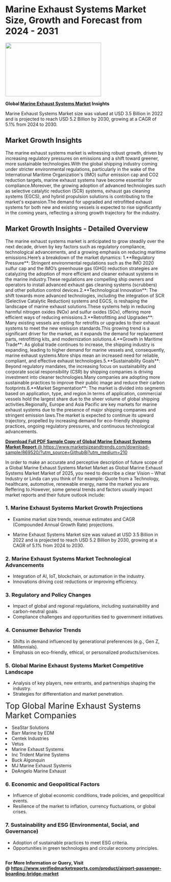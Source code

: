 <H1>Marine Exhaust Systems Market Size, Growth and Forecast from 2024 - 2031</H1><img class="aligncenter size-medium wp-image-584254" src="https://thirdeyenews.in/wp-content/uploads/2024/09/Global-Market-Research-300x168.jpeg" alt="" width="300" height="168" /><p><strong>Global&nbsp;<a href="https://www.marketsizeandtrends.com/download-sample/869520/?utm_source=Github8j?utm_medium=210">Marine Exhaust Systems Market</a> Insights</strong></p><p>Marine Exhaust Systems Market size was valued at USD 3.5 Billion in 2022 and is projected to reach USD 5.2 Billion by 2030, growing at a CAGR of 5.1% from 2024 to 2030.</p><p><h2>Market Growth Insights</h2> The marine exhaust systems market is witnessing robust growth, driven by increasing regulatory pressures on emissions and a shift toward greener, more sustainable technologies.With the global shipping industry coming under stricter environmental regulations, particularly in the wake of the International Maritime Organization's (IMO) sulfur emission cap and CO2 reduction targets, marine exhaust systems have become essential for compliance.Moreover, the growing adoption of advanced technologies such as selective catalytic reduction (SCR) systems, exhaust gas cleaning systems (EGCS), and hybrid propulsion solutions is contributing to the market's expansion.The demand for upgraded and retrofitted exhaust systems for both new and existing vessels is expected to rise significantly in the coming years, reflecting a strong growth trajectory for the industry.<a href="#"></a> <h2>Market Growth Insights - Detailed Overview</h2> The marine exhaust systems market is anticipated to grow steadily over the next decade, driven by key factors such as regulatory compliance, technological advancements, and a growing emphasis on reducing maritime emissions.Here’s a breakdown of the market dynamics: 1.**Regulatory Pressure**: Stringent environmental regulations such as the IMO 2020 sulfur cap and the IMO’s greenhouse gas (GHG) reduction strategies are catalyzing the adoption of more efficient and cleaner exhaust systems in the marine industry.These regulations are compelling ship owners and operators to install advanced exhaust gas cleaning systems (scrubbers) and other pollution control devices.2.**Technological Innovation**: The shift towards more advanced technologies, including the integration of SCR (Selective Catalytic Reduction) systems and EGCS, is reshaping the landscape of marine exhaust solutions.These systems help in reducing harmful nitrogen oxides (NOx) and sulfur oxides (SOx), offering more efficient ways of reducing emissions.3.**Retrofitting and Upgrades**: Many existing vessels are opting for retrofits or upgrades to their exhaust systems to meet the new emission standards.This growing trend is a significant driver for the market, as it expands the demand for replacement parts, retrofitting kits, and modernization solutions.4.**Growth in Maritime Trade**: As global trade continues to increase, the shipping industry is expanding, leading to higher demand for marine vessels and, consequently, marine exhaust systems.More ships mean an increased need for reliable, compliant, and effective exhaust technologies.5.**Sustainability Goals**: Beyond regulatory mandates, the increasing focus on sustainability and corporate social responsibility (CSR) by shipping companies is driving investment into cleaner technologies.Many companies are adopting more sustainable practices to improve their public image and reduce their carbon footprints.6.**Market Segmentation**: The market is divided into segments based on application, type, and region.In terms of application, commercial vessels hold the largest share due to the sheer volume of global shipping activities.Regionally, Europe and Asia Pacific are key markets for marine exhaust systems due to the presence of major shipping companies and stringent emission laws.The market is expected to continue its upward trajectory, propelled by increasing demand for eco-friendly shipping practices, ongoing regulatory pressures, and continuous technological advancements.<a href="#"></p><p><span class=""><strong>Download Full PDF Sample Copy of Global Marine Exhaust Systems Market Report</strong> @ <a href="https://www.marketsizeandtrends.com/download-sample/869520/?utm_source=Github8j?utm_medium=210" target="_blank">https://www.marketsizeandtrends.com/download-sample/869520/?utm_source=Github8j?utm_medium=210</a></span></p><p>In order to make an accurate and perceptive description of future scope of a Global&nbsp;Marine Exhaust Systems Market Market as Global&nbsp;Marine Exhaust Systems Market Market of 2025, you need to describe a clear Vision &ndash; What Industry or Linda can you think of for example: Quote from a Technology, healthcare, automotive, renewable energy, name the market you are Reffering to.However, some general trends and factors usually impact market reports and their future outlook include:</p><h3>1.&nbsp;<strong>Marine Exhaust Systems Market Growth Projections</strong></h3><ul><li>Examine market size trends, revenue estimates and CAGR (Compounded Annual Growth Rate) projections.</li><li><p>Marine Exhaust Systems Market size was valued at USD 3.5 Billion in 2022 and is projected to reach USD 5.2 Billion by 2030, growing at a CAGR of 5.1% from 2024 to 2030.</p></li></ul><h3>2.&nbsp;<strong>Marine Exhaust Systems Market Technological Advancements</strong></h3><ul><li>Integration of AI, IoT, blockchain, or automation in the industry.</li><li>Innovations driving cost reductions or improving efficiency.</li></ul><h3>3.&nbsp;<strong>Regulatory and Policy Changes</strong></h3><ul><li>Impact of global and regional regulations, including sustainability and carbon-neutral goals.</li><li>Compliance challenges and opportunities tied to government initiatives.</li></ul><h3>4.&nbsp;<strong>Consumer Behavior Trends</strong></h3><ul><li>Shifts in demand influenced by generational preferences (e.g., Gen Z, Millennials).</li><li>Emphasis on eco-friendly, ethical, or personalized products/services.</li></ul><h3>5.&nbsp;<strong>Global Marine Exhaust Systems Market Competitive Landscape</strong></h3><ul><li>Analysis of key players, new entrants, and partnerships shaping the industry.</li><li>Strategies for differentiation and market penetration.</li></ul><p data-pm-slice="1 1 []"><span style="color: inherit; font-family: inherit; font-size: 25px;">Top Global Marine Exhaust Systems Market Companies</span></p><div class="" data-test-id=""><p><li>SeaStar Solutions</li><li> Barr Marine by EDM</li><li> Centek Industries</li><li> Vetus</li><li> Marine Exhaust Systems</li><li> Inc Trident Marine Systems</li><li> Buck Algonquin</li><li> MJ Marine Exhaust Systems</li><li> DeAngelo Marine Exhaust</li></p></div><h3>6.&nbsp;<strong>Economic and Geopolitical Factors</strong></h3><ul><li>Influence of global economic conditions, trade policies, and geopolitical events.</li><li>Resilience of the market to inflation, currency fluctuations, or global crises.</li></ul><h3>7.&nbsp;<strong>Sustainability and ESG (Environmental, Social, and Governance)</strong></h3><ul><li>Adoption of sustainable practices to meet ESG criteria.</li><li>Opportunities in green technologies and circular economy principles.</li></ul><h2><strong style="font-size: 14px;">For More Information or Query, Visit @&nbsp;</strong><a style="background-color: #ffffff; font-size: 14px;" href="https://www.marketsizeandtrends.com/report/marine-exhaust-systems-market/" target="_blank">https://www.verifiedmarketreports.com/product/airport-passenger-boarding-bridge-market</a></h2>